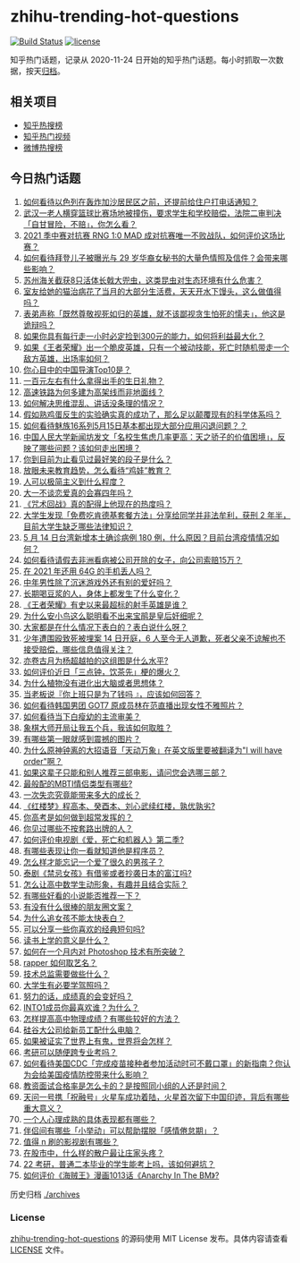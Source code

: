 # zhihu-trending-hot-questions

[![Build Status](https://github.com/justjavac/zhihu-trending-hot-questions/workflows/ci/badge.svg?branch=master)](https://github.com/justjavac/zhihu-trending-hot-questions/actions)
[![license](https://img.shields.io/github/license/justjavac/zhihu-trending-hot-questions)](https://github.com/justjavac/zhihu-trending-hot-questions/blob/master/LICENSE)

知乎热门话题，记录从 2020-11-24 日开始的知乎热门话题。每小时抓取一次数据，按天[归档](./archives)。

## 相关项目

- [知乎热搜榜](https://github.com/justjavac/zhihu-trending-top-search)
- [知乎热门视频](https://github.com/justjavac/zhihu-trending-hot-video)
- [微博热搜榜](https://github.com/justjavac/weibo-trending-hot-search)

## 今日热门话题

<!-- BEGIN -->
<!-- 最后更新时间 Sun May 16 2021 08:17:02 GMT+0800 (China Standard Time) -->

1. [如何看待以色列在轰炸加沙居民区之前，还提前给住户打电话通知？](https://www.zhihu.com/question/459381446)
2. [武汉一老人横穿篮球比赛场地被撞伤，要求学生和学校赔偿，法院二审判决「自甘冒险，不赔」，你怎么看？](https://www.zhihu.com/question/458886791)
3. [2021 季中赛对抗赛 RNG 1:0 MAD
   成对抗赛唯一不败战队，如何评价这场比赛？](https://www.zhihu.com/question/459644598)
4. [如何看待拜登儿子被曝光与 29
   岁华裔女秘书的大量色情照及信件？会带来哪些影响？](https://www.zhihu.com/question/458657086)
5. [苏州海关截获8只活体长戟大兜虫，这类昆虫对生态环境有什么危害？](https://www.zhihu.com/question/459391470)
6. [室友给她的猫治病花了当月的大部分生活费，天天开水下馒头，这么做值得吗？](https://www.zhihu.com/question/458055949)
7. [表弟声称「既然尊敬视死如归的英雄，就不该鄙视贪生怕死的懦夫」，他这是诡辩吗？](https://www.zhihu.com/question/459177318)
8. [如果你具有每行走一小时必定捡到300元的能力，如何将利益最大化？](https://www.zhihu.com/question/439876862)
9. [如果《王者荣耀》出一个脆皮英雄，只有一个被动技能，死亡时随机带走一个敌方英雄，出场率如何？](https://www.zhihu.com/question/459413105)
10. [你心目中的中国导演Top10是？](https://www.zhihu.com/question/314257835)
11. [一百元左右有什么拿得出手的生日礼物？](https://www.zhihu.com/question/333123808)
12. [高速铁路为何多建为高架线而非地面线？](https://www.zhihu.com/question/308170553)
13. [如何解决思维混乱、讲话没条理的情况？](https://www.zhihu.com/question/30173526)
14. [假如熟鸡蛋反生的实验确实真的成功了，那么足以颠覆现有的科学体系吗？](https://www.zhihu.com/question/456677213)
15. [如何看待魅族16系列5月15日基本都出现大部分应用闪退问题？？](https://www.zhihu.com/question/459492278)
16. [中国人民大学新闻坊发文「名校生焦虑几率更高：天之骄子的价值困境」，反映了哪些问题？该如何走出困境？](https://www.zhihu.com/question/459560350)
17. [你到目前为止看见过最好笑的段子是什么？](https://www.zhihu.com/question/297417967)
18. [放眼未来教育趋势，怎么看待“鸡娃”教育？](https://www.zhihu.com/question/442769785)
19. [人可以极简主义到什么程度？](https://www.zhihu.com/question/313020218)
20. [大一不谈恋爱真的会寡四年吗？](https://www.zhihu.com/question/453236394)
21. [《咒术回战》真的配得上他现在的热度吗？](https://www.zhihu.com/question/444766202)
22. [大学生发现「免费吃肯德基套餐方法」分享给同学并非法牟利，获刑 2
    年半，目前大学生缺乏哪些法律知识？](https://www.zhihu.com/question/458862596)
23. [5 月 14 日台湾新增本土确诊病例 180
    例，什么原因？目前台湾疫情情况如何？](https://www.zhihu.com/question/459531944)
24. [如何看待请假去非洲看病被公司开除的女子，向公司索赔15万？](https://www.zhihu.com/question/459337590)
25. [在 2021 年还用 64G 的手机丢人吗？](https://www.zhihu.com/question/459213190)
26. [中年男性除了沉迷游戏外还有别的爱好吗？](https://www.zhihu.com/question/459226864)
27. [长期喝豆浆的人，身体上都发生了什么变化？](https://www.zhihu.com/question/382035677)
28. [《王者荣耀》有史以来最超标的射手英雄是谁？](https://www.zhihu.com/question/458538827)
29. [为什么安小鸟这么聪明看不出来宝鹃是皇后奸细呢？](https://www.zhihu.com/question/338703838)
30. [大家都是在什么情况下表白的？表白说什么呀？](https://www.zhihu.com/question/49203402)
31. [少年遭围殴致死被埋案 14 日开庭，6
    人至今无人道歉，死者父亲不谅解也不接受赔偿，哪些信息值得关注？](https://www.zhihu.com/question/459368723)
32. [亦卷古月为杨超越拍的这组图是什么水平?](https://www.zhihu.com/question/459282561)
33. [如何评价近日「三点钟，饮茶先」梗的爆火？](https://www.zhihu.com/question/459087204)
34. [为什么植物没有进化出大脑或者思想体？](https://www.zhihu.com/question/437474056)
35. [当老板说『你上班只是为了钱吗 』，应该如何回答？](https://www.zhihu.com/question/459271480)
36. [如何看待韩国男团 GOT7 原成员林在范直播出现女性不雅照片？](https://www.zhihu.com/question/459375130)
37. [如何看待当下白瘦幼的主流审美？](https://www.zhihu.com/question/63812554)
38. [象棋大师开局让我五个兵，我该如何取胜？](https://www.zhihu.com/question/458811041)
39. [有哪些第一眼就感到震撼的图片？](https://www.zhihu.com/question/38178765)
40. [为什么原神钟离的大招语音「天动万象」在英文版里要被翻译为"I will have
    order"啊？](https://www.zhihu.com/question/454824234)
41. [如果这辈子只能和别人推荐三部电影，请问您会选哪三部？](https://www.zhihu.com/question/444313984)
42. [最般配的MBTI情侣类型有哪些?](https://www.zhihu.com/question/428375844)
43. [一次失恋究竟能带来多大的成长？](https://www.zhihu.com/question/364747959)
44. [《红楼梦》程高本、癸酉本、刘心武续红楼，孰优孰劣?](https://www.zhihu.com/question/459185982)
45. [你高考是如何做到超常发挥的？](https://www.zhihu.com/question/278979830)
46. [你见过哪些不按套路出牌的人？](https://www.zhihu.com/question/60343827)
47. [如何评价电视剧《爱，死亡和机器人》第二季?](https://www.zhihu.com/question/392099994)
48. [有哪些表现让你一看就知道他是程序员？](https://www.zhihu.com/question/453277901)
49. [怎么样才能忘记一个爱了很久的男孩子？](https://www.zhihu.com/question/456958265)
50. [泰剧《禁忌女孩》有借鉴或者抄袭日本的富江吗?](https://www.zhihu.com/question/372621639)
51. [怎么让高中数学生动形象，有趣并且结合实际？](https://www.zhihu.com/question/457752589)
52. [有哪些好看的小说能否推荐一下？](https://www.zhihu.com/question/443077169)
53. [有没有什么很棒的朋友圈文案？](https://www.zhihu.com/question/314092494)
54. [为什么追女孩不能太快表白？](https://www.zhihu.com/question/354110420)
55. [可以分享一些你喜欢的经典短句吗?](https://www.zhihu.com/question/454951591)
56. [读书上学的意义是什么？](https://www.zhihu.com/question/457826127)
57. [如何在一个月内对 Photoshop 技术有所突破？](https://www.zhihu.com/question/39164259)
58. [rapper 如何取艺名？](https://www.zhihu.com/question/453353784)
59. [技术总监需要做些什么？](https://www.zhihu.com/question/291798716)
60. [大学生有必要学驾照吗？](https://www.zhihu.com/question/323177845)
61. [努力的话，成绩真的会变好吗？](https://www.zhihu.com/question/451605083)
62. [INTO1成员你最喜欢谁？为什么？](https://www.zhihu.com/question/459155590)
63. [怎样提高高中物理成绩？有哪些较好的方法？](https://www.zhihu.com/question/20300295)
64. [硅谷大公司给新员工配什么电脑？](https://www.zhihu.com/question/46739077)
65. [如果被证实了世界上有鬼，世界将会怎样？](https://www.zhihu.com/question/405528524)
66. [考研可以随便跨专业考吗？](https://www.zhihu.com/question/401955144)
67. [如何看待美国CDC「完成疫苗接种者参加活动时可不戴口罩」的新指南？你认为会给美国疫情防控带来什么影响？](https://www.zhihu.com/question/459397574)
68. [教资面试合格率是怎么卡的？是按照同小组的人还是时间？](https://www.zhihu.com/question/458641210)
69. [天问一号携「祝融号」火星车成功着陆，火星首次留下中国印迹，背后有哪些重大意义？](https://www.zhihu.com/question/459371819)
70. [一个人心理成熟的具体表现都有哪些？](https://www.zhihu.com/question/37018317)
71. [伴侣间有哪些「小举动」可以帮助摆脱「感情倦怠期」？](https://www.zhihu.com/question/458700530)
72. [值得 n 刷的影视剧有哪些？](https://www.zhihu.com/question/452689050)
73. [在股市中，什么样的散户最让庄家头疼？](https://www.zhihu.com/question/316561088)
74. [22 考研，普通二本毕业的学生能考上吗，该如何避坑？](https://www.zhihu.com/question/459381933)
75. [如何评价《海贼王》漫画1013话《Anarchy In The
    BM》?](https://www.zhihu.com/question/459215291)

<!-- END -->

历史归档 [./archives](./archives)

### License

[zhihu-trending-hot-questions](https://github.com/justjavac/zhihu-trending-hot-questions)
的源码使用 MIT License 发布。具体内容请查看 [LICENSE](./LICENSE) 文件。
